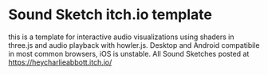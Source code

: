 # Sound Sketch itch.io template

this is a template for interactive audio visualizations using shaders in three.js and audio playback with howler.js.  Desktop and Android compatibile in most common browsers, iOS is unstable.  All Sound Sketches posted at https://heycharlieabbott.itch.io/